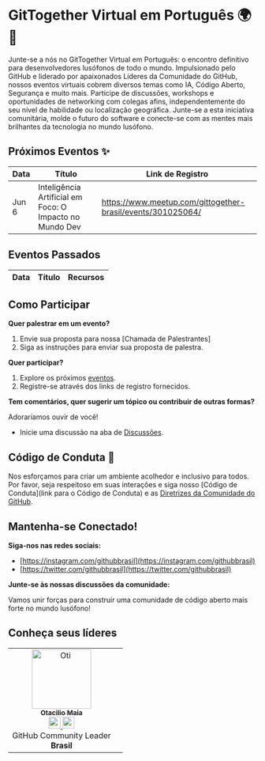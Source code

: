 # GitTogether Virtual em Português 🌍 🚀

Junte-se a nós no GitTogether Virtual em Português: o encontro definitivo para desenvolvedores lusófonos de todo o mundo. Impulsionado pelo GitHub e liderado por apaixonados Líderes da Comunidade do GitHub, nossos eventos virtuais cobrem diversos temas como IA, Código Aberto, Segurança e muito mais. Participe de discussões, workshops e oportunidades de networking com colegas afins, independentemente do seu nível de habilidade ou localização geográfica. Junte-se a esta iniciativa comunitária, molde o futuro do software e conecte-se com as mentes mais brilhantes da tecnologia no mundo lusófono.

## Próximos Eventos ✨

| Data | Título | Link de Registro |
|---|---|---|
Jun 6 | Inteligência Artificial em Foco: O Impacto no Mundo Dev | https://www.meetup.com/gittogether-brasil/events/301025064/

## Eventos Passados

| Data | Título | Recursos |
|---|---|---|

## Como Participar

**Quer palestrar em um evento?**

1. Envie sua proposta para nossa [Chamada de Palestrantes]
2. Siga as instruções para enviar sua proposta de palestra.

**Quer participar?**

1. Explore os próximos [eventos](https://www.meetup.com/gittogether-latam).
2. Registre-se através dos links de registro fornecidos.

**Tem comentários, quer sugerir um tópico ou contribuir de outras formas?**

Adoraríamos ouvir de você!

* Inicie uma discussão na aba de [Discussões](https://github.com/gittogethers/latam-virtuall/discussions/).

## Código de Conduta 🤝

Nos esforçamos para criar um ambiente acolhedor e inclusivo para todos. Por favor, seja respeitoso em suas interações e siga nosso [Código de Conduta](link para o Código de Conduta) e as [Diretrizes da Comunidade do GitHub](https://docs.github.com/pt/site-policy/github-terms/github-community-guidelines).

## Mantenha-se Conectado!

**Siga-nos nas redes sociais:**

- [https://instagram.com/githubbrasil](https://instagram.com/githubbrasil)
- [https://twitter.com/githubbrasil](https://twitter.com/githubbrasil)

**Junte-se às nossas discussões da comunidade:** 

Vamos unir forças para construir uma comunidade de código aberto mais forte no mundo lusófono!

## Conheça seus líderes

<table align="center">
<tr>
<td align="center">
<a href="https://www.instagram.com/OtacilioN/">
<img src="https://avatars.githubusercontent.com/u/10578275?v=4" alt="Oti" width="120px;" />
<br />
<sub><b>Otacilio Maia</b></sub>
</a>
<br />
<a href="https://github.com/OtacilioN" title="GitHub">
<img src="http://www.iconninja.com/files/241/825/211/round-collaboration-social-github-code-circle-network-icon.svg" width="24" height="24" />
</a>
<a href="https://www.linkedin.com/in/OtacilioN/" title="LinkedIn">
<img src="http://www.iconninja.com/files/863/607/751/network-linkedin-social-connection-circular-circle-media-icon.svg" width="24" height="24" />
</a>
<br />
GitHub Community Leader
<br />
<strong>Brasil</strong>
</td>
<td align="center">
<!-- Placeholder for another leader's profile -->
</td>
</tr>
</table>
